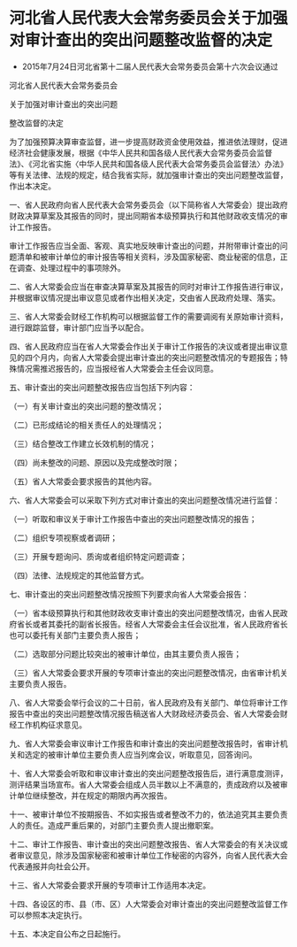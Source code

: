 # 河北省人民代表大会常务委员会关于加强对审计查出的突出问题整改监督的决定

- 2015年7月24日河北省第十二届人民代表大会常务委员会第十六次会议通过

<!-- INFO END -->

河北省人民代表大会常务委员会

关于加强对审计查出的突出问题

整改监督的决定

为了加强预算决算审查监督，进一步提高财政资金使用效益，推进依法理财，促进经济社会健康发展，根据《中华人民共和国各级人民代表大会常务委员会监督法》、《河北省实施〈中华人民共和国各级人民代表大会常务委员会监督法〉办法》等有关法律、法规的规定，结合我省实际，就加强审计查出的突出问题整改监督，作出本决定。

一、省人民政府向省人民代表大会常务委员会（以下简称省人大常委会）提出政府财政决算草案及其报告的同时，提出同期省本级预算执行和其他财政收支情况的审计工作报告。

审计工作报告应当全面、客观、真实地反映审计查出的问题，并附带审计查出的问题清单和被审计单位的审计报告等相关资料，涉及国家秘密、商业秘密的信息，正在调查、处理过程中的事项除外。

二、省人大常委会应当在审查决算草案及其报告的同时对审计工作报告进行审议，并根据审议情况提出审议意见或者作出相关决定，交由省人民政府处理、落实。

三、省人大常委会财经工作机构可以根据监督工作的需要调阅有关原始审计资料，进行跟踪监督，审计部门应当予以配合。

四、省人民政府应当在省人大常委会作出关于审计工作报告的决议或者提出审议意见的四个月内，向省人大常委会提出审计查出的突出问题整改情况的专题报告；特殊情况需推迟报告的，应当报经省人大常委会主任会议同意。

五、审计查出的突出问题整改报告应当包括下列内容：

（一）有关审计查出的突出问题的整改情况；

（二）已形成结论的相关责任人的处理情况；

（三）结合整改工作建立长效机制的情况；

（四）尚未整改的问题、原因以及完成整改时限；

（五）省人大常委会要求报告的其他内容。

六、省人大常委会可以采取下列方式对审计查出的突出问题整改情况进行监督：

（一）听取和审议关于审计工作报告中查出的突出问题整改情况的报告；

（二）组织专项视察或者调研；

（三）开展专题询问、质询或者组织特定问题调查；

（四）法律、法规规定的其他监督方式。

七、审计查出的突出问题整改情况按照下列要求向省人大常委会报告：

（一）省本级预算执行和其他财政收支审计查出的突出问题整改情况，由省人民政府省长或者其委托的副省长报告。经省人大常委会主任会议批准，省人民政府省长也可以委托有关部门主要负责人报告；

（二）选取部分问题比较突出的被审计单位，由其主要负责人报告；

（三）省人大常委会要求开展的专项审计查出的突出问题整改情况，由省审计机关主要负责人报告。

八、省人大常委会举行会议的二十日前，省人民政府及有关部门、单位将审计工作报告中查出的突出问题整改情况报告稿送省人大财政经济委员会、省人大常委会财经工作机构征求意见。

九、省人大常委会审议审计工作报告和审计查出的突出问题整改报告时，省审计机关和选定的被审计单位主要负责人应当列席会议，听取意见，回答询问。

十、省人大常委会听取和审议审计查出的突出问题整改报告后，进行满意度测评，测评结果当场宣布。省人大常委会组成人员半数以上不满意的，责成政府以及被审计单位继续整改，并在规定的期限内再次报告。

十一、被审计单位不按期报告、不如实报告或者整改不力的，依法追究其主要负责人的责任。造成严重后果的，对部门主要负责人提出撤职案。

十二、审计工作报告、审计查出的突出问题整改报告、省人大常委会的有关决议或者审议意见，除涉及国家秘密和被审计单位工作秘密的内容外，向省人民代表大会代表通报并向社会公开。

十三、省人大常委会要求开展的专项审计工作适用本决定。

十四、各设区的市、县（市、区）人大常委会对审计查出的突出问题整改监督工作可以参照本决定执行。

十五、本决定自公布之日起施行。
